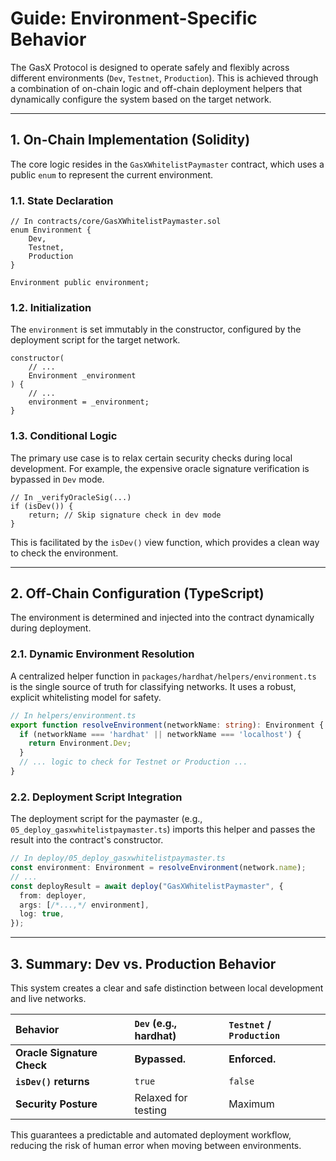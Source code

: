 # Guide: Environment-Specific Behavior

The GasX Protocol is designed to operate safely and flexibly across different environments (`Dev`, `Testnet`, `Production`). This is achieved through a combination of on-chain logic and off-chain deployment helpers that dynamically configure the system based on the target network.

---
## 1. On-Chain Implementation (Solidity)

The core logic resides in the `GasXWhitelistPaymaster` contract, which uses a public `enum` to represent the current environment.

### 1.1. State Declaration
```solidity
// In contracts/core/GasXWhitelistPaymaster.sol
enum Environment {
    Dev,
    Testnet,
    Production
}

Environment public environment;
```

### 1.2. Initialization
The `environment` is set immutably in the constructor, configured by the deployment script for the target network.
```solidity
constructor(
    // ...
    Environment _environment
) {
    // ...
    environment = _environment;
}
```

### 1.3. Conditional Logic
The primary use case is to relax certain security checks during local development. For example, the expensive oracle signature verification is bypassed in `Dev` mode.

```solidity
// In _verifyOracleSig(...)
if (isDev()) {
    return; // Skip signature check in dev mode
}
```
This is facilitated by the `isDev()` view function, which provides a clean way to check the environment.

---
## 2. Off-Chain Configuration (TypeScript)

The environment is determined and injected into the contract dynamically during deployment.

### 2.1. Dynamic Environment Resolution
A centralized helper function in `packages/hardhat/helpers/environment.ts` is the single source of truth for classifying networks. It uses a robust, explicit whitelisting model for safety.

```typescript
// In helpers/environment.ts
export function resolveEnvironment(networkName: string): Environment {
  if (networkName === 'hardhat' || networkName === 'localhost') {
    return Environment.Dev;
  }
  // ... logic to check for Testnet or Production ...
}
```

### 2.2. Deployment Script Integration
The deployment script for the paymaster (e.g., `05_deploy_gasxwhitelistpaymaster.ts`) imports this helper and passes the result into the contract's constructor.

```typescript
// In deploy/05_deploy_gasxwhitelistpaymaster.ts
const environment: Environment = resolveEnvironment(network.name);
// ...
const deployResult = await deploy("GasXWhitelistPaymaster", {
  from: deployer,
  args: [/*...,*/ environment],
  log: true,
});
```

---
## 3. Summary: Dev vs. Production Behavior

This system creates a clear and safe distinction between local development and live networks.

| Behavior | `Dev` (e.g., hardhat) | `Testnet` / `Production` |
| :--- | :--- | :--- |
| **Oracle Signature Check** | **Bypassed.** | **Enforced.** |
| **`isDev()` returns** | `true` | `false` |
| **Security Posture** | Relaxed for testing | Maximum |

This guarantees a predictable and automated deployment workflow, reducing the risk of human error when moving between environments.